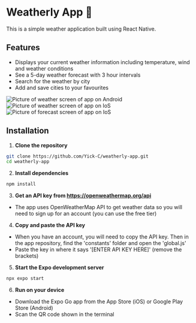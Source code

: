 # Weatherly App 👋
This is a simple weather application built using React Native.

## Features

- Displays your current weather information including temperature, wind and weather conditions
- See a 5-day weather forecast with 3 hour intervals
- Search for the weather by city
- Add and save cities to your favourites

![Picture of weather screen of app on Android](https://github.com/Yick-C/weatherly-app/blob/master/assets/images/demo/android_demo.png)
![Picture of weather screen of app on IoS](https://github.com/Yick-C/weatherly-app/blob/master/assets/images/demo/ios_demo.png)
![Picture of forecast screen of app on IoS](https://github.com/Yick-C/weatherly-app/blob/master/assets/images/demo/ios_demo2.png)

## Installation

1. **Clone the repository**
```bash
git clone https://github.com/Yick-C/weatherly-app.git
cd weatherly-app
```

2. **Install dependencies**
```bash
npm install
```

3. **Get an API key from https://openweathermap.org/api**
- The app uses OpenWeatherMap API to get weather data so you will need to sign up for an account (you can use the free tier)

4. **Copy and paste the API key**
- When you have an account, you will need to copy the API key. Then in the app repository, find the 'constants' folder and open the 'global.js'
- Paste the key in where it says '[ENTER API KEY HERE]' (remove the brackets)

5. **Start the Expo development server**
```bash
npx expo start
```

6. **Run on your device**
- Download the Expo Go app from the App Store (iOS) or Google Play Store (Android)
- Scan the QR code shown in the terminal 
